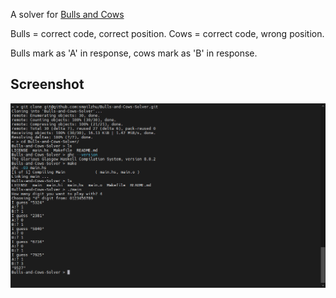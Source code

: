 A solver for [Bulls and Cows](https://en.wikipedia.org/wiki/Bulls_and_Cows)

Bulls = correct code, correct position.
Cows = correct code, wrong position.

Bulls mark as 'A' in response, cows mark as 'B' in response.

## Screenshot

![image](screenshot.png)

